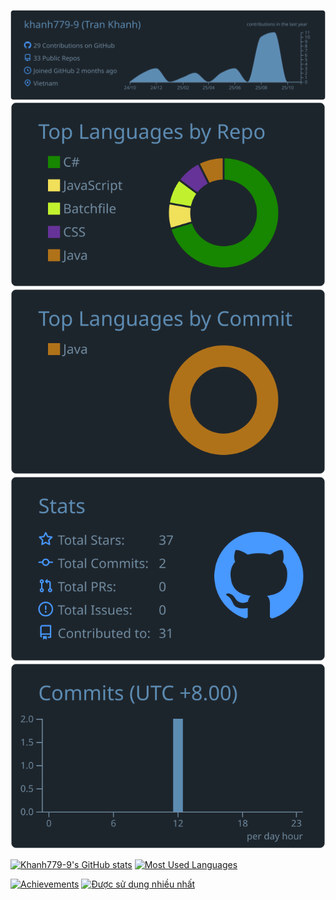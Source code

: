 ![](https://raw.githubusercontent.com/Khanh779-9/Khanh779-9/main/profile-summary-card-output/city_lights/0-profile-details.svg)
![](https://raw.githubusercontent.com/Khanh779-9/Khanh779-9/main/profile-summary-card-output/city_lights/1-repos-per-language.svg)
![](https://raw.githubusercontent.com/Khanh779-9/Khanh779-9/main/profile-summary-card-output/city_lights/2-most-commit-language.svg)
![](https://raw.githubusercontent.com/Khanh779-9/Khanh779-9/main/profile-summary-card-output/city_lights/3-stats.svg)
![](https://raw.githubusercontent.com/Khanh779-9/Khanh779-9/main/profile-summary-card-output/city_lights/4-productive-time.svg)

[![Khanh779-9's GitHub stats](https://github-profile-summary-cards.vercel.app/api/cards/stats?username=Khanh779-9&theme=github_dark)](https://github.com/Khanh779-9)
[![Most Used Languages](https://github-profile-summary-cards.vercel.app/api/cards/repos-per-language?username=Khanh779-9&theme=github_dark)](https://github.com/Khanh779-9)

<a href="#">![Achievements](https://github-readme-stats.vercel.app/api?username=Khanh779-9&theme=holi&count_private=true&hide_border=true&rank_icon=github&line_height=20)</a>
<a href="#">![Được sử dụng nhiều nhất](https://github-readme-stats.vercel.app/api/top-langs/?username=Khanh779-9&layout=compact&theme=holi&count_private=true&hide_border=true)</a>
